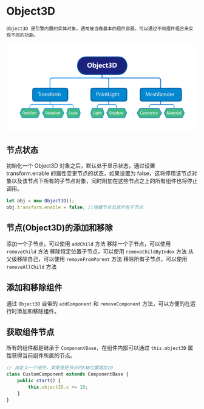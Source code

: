# Object3D

`Object3D 是引擎内置的实体对象，通常被当做基本的组件容器，可以通过不同组件组合来实现不同的功能。`

![](./image.png)

## 节点状态
初始化一个 Object3D 对象之后，默认处于显示状态，通过设置 transform.enable 的属性变更节点的状态，如果设置为 false，这将停用该节点对象以及该节点下所有的子节点对象，同时附加在这些节点之上的所有组件也将停止调用。
```ts
let obj = new Object3D();
obj.transform.enable = false; //隐藏节点及其所有子节点
```

## 节点(Object3D)的添加和移除
添加一个子节点，可以使用 `addChild` 方法
移除一个子节点，可以使用 `removeChild` 方法
移除特定位置子节点，可以使用 `removeChildByIndex` 方法
从父级移除自己，可以使用 `removeFromParent` 方法
移除所有子节点，可以使用 `removeAllChild` 方法

## 添加和移除组件
通过 `Object3D` 自带的 `addComponent` 和 `removeComponent` 方法，可以方便的在运行时添加和移除组件。

## 获取组件节点
所有的组件都是继承于 `ComponentBase`，在组件内部可以通过 `this.object3D` 属性获得当前组件所属的节点。

```ts
// 自定义一个组件，效果是把节点的X轴位置增加10
class CustomComponent extends ComponentBase {
    public start() {
        this.object3D.x += 10;
    } 
}
```